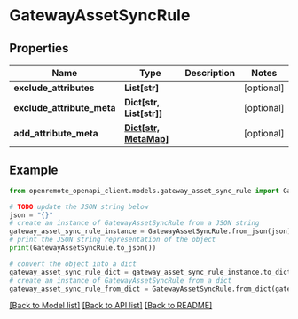 # GatewayAssetSyncRule


## Properties

Name | Type | Description | Notes
------------ | ------------- | ------------- | -------------
**exclude_attributes** | **List[str]** |  | [optional] 
**exclude_attribute_meta** | **Dict[str, List[str]]** |  | [optional] 
**add_attribute_meta** | [**Dict[str, MetaMap]**](MetaMap.md) |  | [optional] 

## Example

```python
from openremote_openapi_client.models.gateway_asset_sync_rule import GatewayAssetSyncRule

# TODO update the JSON string below
json = "{}"
# create an instance of GatewayAssetSyncRule from a JSON string
gateway_asset_sync_rule_instance = GatewayAssetSyncRule.from_json(json)
# print the JSON string representation of the object
print(GatewayAssetSyncRule.to_json())

# convert the object into a dict
gateway_asset_sync_rule_dict = gateway_asset_sync_rule_instance.to_dict()
# create an instance of GatewayAssetSyncRule from a dict
gateway_asset_sync_rule_from_dict = GatewayAssetSyncRule.from_dict(gateway_asset_sync_rule_dict)
```
[[Back to Model list]](../README.md#documentation-for-models) [[Back to API list]](../README.md#documentation-for-api-endpoints) [[Back to README]](../README.md)


